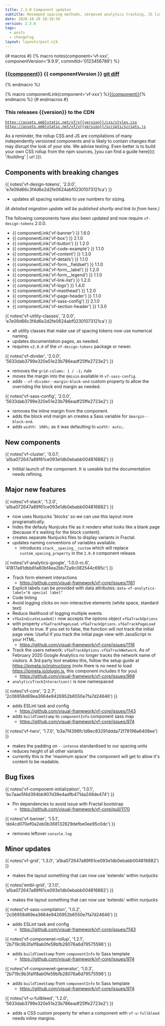 ```yaml
---
title: 2.3.0 Component updates
subtitle: Revamped spacing methods, imrpoved analytics tracking, JS linting and many fixes and tweaks.
date: 2020-10-20 10:10:50
version: 2.3.0
tags:
  - posts
  - changelog
layout: layouts/post.njk
---
```


{# macros #}
{% macro notes(component='vf-xxx', componentVersion='9.9.9', commitId='0123456789') %}

### [{{component}}](https://visual-framework.github.io/vf-core/components/{{component}}/) <span class="vf-badge">{{ componentVersion }}</span> <a href="https://github.com/visual-framework/vf-core/commit/{{commitId}}" class="vf-badge">git diff</a>

{% endmacro %}


{% macro componentLink(component='vf-xxx') %}[{{component}}](https://visual-framework.github.io/vf-core/components/{{component}}/){% endmacro %}
{# endmacros #}


<div class="vf-box vf-box-theme--tertiary vf-box--easy">
<h3 class="vf-box__heading">
This releases {{version}} to the CDN
</h3>
<div class="vf-box__text">

[`https://assets.emblstatic.net/vf/v{{version}}/css/styles.css`](https://assets.emblstatic.net/vf/v{{version}}/css/styles.css) <br/>
[`https://assets.emblstatic.net/vf/v{{version}}/scripts/scripts.js`](https://assets.emblstatic.net/vf/v{{version}}/scripts/scripts.js)

As a reminder, the rollup CSS and JS are compilations of many independently versioned components and is likely to contain changes that may disrupt the look of your site. We advise testing. Even better is to build your own CSS rollup from the npm sources, [you can find a guide here]({{ '/building' | url }}).

</div>
</div>

## Components with breaking changes

{{ notes('vf-design-tokens', '2.0.0', 'e7e09d66c3f4d6e2d2fe0624abf02301073121ca') }}

- updates all spacing variables to use numbers for sizing.

_(A detailed migration update will be published shortly and link to from here.)_

The following components have also been updated and now require `vf-design-tokens` 2.0.0.

- {{ componentLink('vf-banner') }} 1.6.0
- {{ componentLink('vf-box') }} 2.1.0
- {{ componentLink('vf-button') }} 1.2.0
- {{ componentLink('vf-code-example') }} 1.1.0
- {{ componentLink('vf-content') }} 1.3.0
- {{ componentLink('vf-details') }} 1.1.0
- {{ componentLink('vf-form__fieldset') }} 1.1.0
- {{ componentLink('vf-form__label') }} 1.2.0
- {{ componentLink('vf-form__legend') }} 1.1.0
- {{ componentLink('vf-link-list') }} 1.2.0
- {{ componentLink('vf-logo') }} 1.4.0
- {{ componentLink('vf-masthead') }} 1.2.0
- {{ componentLink('vf-page-header') }} 1.1.0
- {{ componentLink('vf-sass-config') }} 2.1.0
- {{ componentLink('vf-section-header') }} 1.3.0

{{ notes('vf-utility-classes', '2.0.0', 'e7e09d66c3f4d6e2d2fe0624abf02301073121ca') }}

- all utility classes that make use of spacing tokens now use numerical naming.
- updates documentation pages, as needed.
- requires `v2.0.0` of the `vf-design-tokens` package or newer.

{{ notes('vf-divider', '2.0.0', '5633dab3799e320e51e23b786eadf25ffe2723e2') }}

- removes the `grid-column: 1 / -1;` rule
- moves the margin into the `@mixin` available in `vf-sass-config`.
- adds `--vf-divider--margin-block-end` custom property to allow the overriding the block end margin as needed.

{{ notes('vf-sass-config', '2.0.0', '5633dab3799e320e51e23b786eadf25ffe2723e2') }}

- removes the inline margin from the component.
- adds the block end margin an creates a Sass variable for `$margin--block-end`.
- adds `width: 100%;` as it was defaulting to `width: auto;`.

## New components

{{ notes('vf-cluster', '0.0.1', 'a1ba072647a89f61ce093e1db0ebabb004816882') }}

- Initital launch of the component. It is useable but the documentation needs refining.

## Major new features

{{ notes('vf-stack', '1.2.0', 'a1ba072647a89f61ce093e1db0ebabb004816882') }}

- now uses Nunjucks 'blocks' so we can use this layout more programatically.
- hides the defauly Nunjcuks file as it renders what looks like a blank page (because it's waiting for the block content).
- creates separate Nunjucks files to display variants in Fractal.
- updates naming conventions of variables available.
  - introduces `stack__spacing__custom` which will replace `custom_spacing_property` in the `2.0.0` component release.

{{ notes('vf-analytics-google', '1.0.0-rc.6', '41817a91dbb81a60bf4ea2bb72a9c082544c695c') }}

* Track form element interactions
  * https://github.com/visual-framework/vf-core/issues/1161
* Explicit labels can be provided with data attributes: `data-vf-analytics-label="A special label"`
* Code linting
* Avoid logging clicks on non-interactive elements (white space, standard text)
* Reduce likelihood of logging multiple events
* `vfGaIndicateLoaded()` now accepts the options object `vfGaTrackOptions`
* with property `vfGaTrackPageLoad`. `vfGaTrackOptions.vfGaTrackPageLoad` defaults to true. If you set to false, the function will _not_ track the initial page view. Useful if you track the initial page view with JavaScript in your HTML.
  * https://github.com/visual-framework/vf-core/issues/1116
* Track the users network: `vfGaTrackOptions.vfGaTrackNetwork`. As of February 2020 Google Analytics no longer tracks the network name of visitors. A 3rd party tool enables this, follow the setup guide at https://ipmeta.io/instructions (note there is no need to load https://ipmeta.io/plugin.js, this component includes it for you)
  * https://github.com/visual-framework/vf-core/issues/968
* `analyticsTrackInteraction()` is now namespaced

{{ notes('vf-core', '2.2.7', '2c06958d69ea3664e9426952b6550e7fa7d24646') }}

- adds ESLint task and config
  - https://github.com/visual-framework/vf-core/issues/1143
- adds `buildTimeStamp` to `componentInfo` component sass map
  - https://github.com/visual-framework/vf-core/issues/974

{{ notes('vf-hero', '1.7.0', 'b3a7f4398fc1d9ec83291ddda72f78196a6408ee') }}

- makes the padding on `--intense` standardised to our spacing units
- reduces height of all other variants
- currently this is the 'maximum space' the component will get to allow it's content to be readable.

## Bug fixes

{{ notes('vf-component-initialization', '1.0.1', 'bc7aae5f4d394bb907d39e4adfb471da248de474') }}

* Pin dependencies to avoid issue with Fractal bootstrap
  * https://github.com/visual-framework/vf-core/pull/1170

{{ notes('vf-banner', '1.5.1', 'dd4cd070ef0a2eb0b368132629defbe0ee95c0dc') }}

- removes leftover `console.log`

## Minor updates

{{ notes('vf-grid', '1.3.0', 'a1ba072647a89f61ce093e1db0ebabb004816882') }}

- makes the layout something that can now use 'extends' within nunjucks

{{ notes('embl-grid', '2.1.0', 'a1ba072647a89f61ce093e1db0ebabb004816882') }}

- makes the layout something that can now use 'extends' within nunjucks

{{ notes('vf-sass-compilation', '1.0.2', '2c06958d69ea3664e9426952b6550e7fa7d24646') }}

- adds ESLint task and config
  - https://github.com/visual-framework/vf-core/issues/1143

{{ notes('vf-componenet-rollup', '1.2.1', '2b719c9b3fa1f8ab0fe59bfb28076a6d79575596') }}

* adds `buildTimeStamp` from `componentInfo` to Sass template
  * https://github.com/visual-framework/vf-core/issues/974

{{ notes('vf-componenet-generator', '1.0.3', '2b719c9b3fa1f8ab0fe59bfb28076a6d79575596') }}

* adds `buildTimeStamp` from `componentInfo` to Sass template
  * https://github.com/visual-framework/vf-core/issues/974

{{ notes('vf-u-fullbleed', '1.2.0', '5633dab3799e320e51e23b786eadf25ffe2723e2') }}

- adds a CSS custom property for when a component with `vf-u-fullbleed` needs inline margins.

